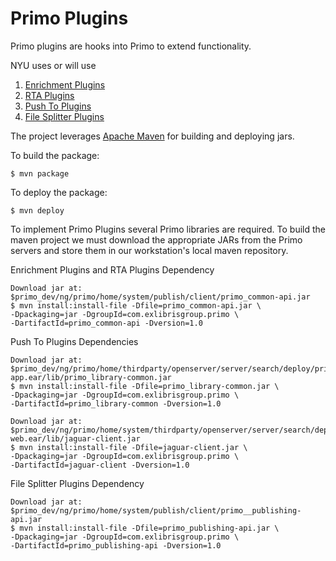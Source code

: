 Primo Plugins
=============
Primo plugins are hooks into Primo to extend functionality.

NYU uses or will use 

1. [Enrichment Plugins](http://exlibrisgroup.org/display/PrimoOI/Enrichment+Plug-In+%28new+version%29)
2. [RTA Plugins](http://exlibrisgroup.org/display/PrimoOI/RTA+Plug-In+%28new+version%29)
3. [Push To Plugins](http://exlibrisgroup.org/display/PrimoOI/PushTo+Plug-In+%28export+records+to+social+bookmark+sites%29)
4. [File Splitter Plugins](http://exlibrisgroup.org/display/PrimoOI/File+Splitter+Plug-In)

The project leverages [Apache Maven](http://maven.apache.org/) for building and deploying jars.

To build the package:

    $ mvn package

To deploy the package:

    $ mvn deploy

To implement Primo Plugins several Primo libraries are required. 
To build the maven project we must download the appropriate JARs from the Primo servers and 
store them in our workstation's local maven repository.

Enrichment Plugins and RTA Plugins Dependency

    Download jar at: $primo_dev/ng/primo/home/system/publish/client/primo_common-api.jar
    $ mvn install:install-file -Dfile=primo_common-api.jar \
    -Dpackaging=jar -DgroupId=com.exlibrisgroup.primo \ 
    -DartifactId=primo_common-api -Dversion=1.0

Push To Plugins Dependencies

    Download jar at: $primo_dev/ng/primo/home/thirdparty/openserver/server/search/deploy/primo_library-app.ear/lib/primo_library-common.jar
    $ mvn install:install-file -Dfile=primo_library-common.jar \
    -Dpackaging=jar -DgroupId=com.exlibrisgroup.primo \ 
    -DartifactId=primo_library-common -Dversion=1.0

    Download jar at: $primo_dev/ng/primo/home/system/thirdparty/openserver/server/search/deploy/jaguar-web.ear/lib/jaguar-client.jar
    $ mvn install:install-file -Dfile=jaguar-client.jar \
    -Dpackaging=jar -DgroupId=com.exlibrisgroup.primo \ 
    -DartifactId=jaguar-client -Dversion=1.0

File Splitter Plugins Dependency

    Download jar at: $primo_dev/ng/primo/home/system/publish/client/primo__publishing-api.jar
    $ mvn install:install-file -Dfile=primo_publishing-api.jar \
    -Dpackaging=jar -DgroupId=com.exlibrisgroup.primo \ 
    -DartifactId=primo_publishing-api -Dversion=1.0

